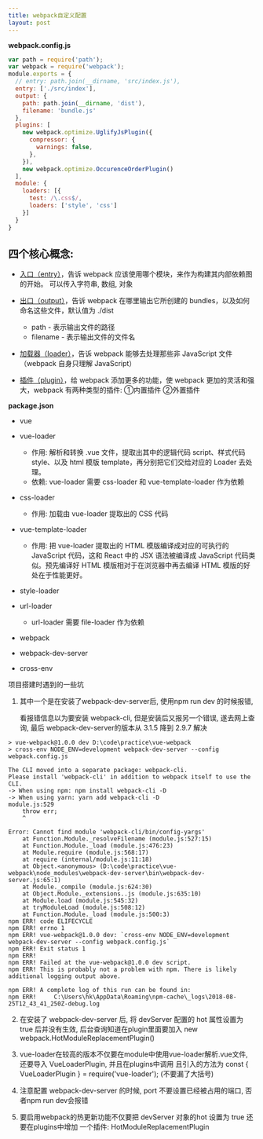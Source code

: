 ```yaml
---
title: webpack自定义配置
layout: post
---
```


**webpack.config.js**

```js
var path = require('path');
var webpack = require('webpack');
module.exports = {
  // entry: path.join(__dirname, 'src/index.js'),
  entry: ['./src/index'],
  output: {
    path: path.join(__dirname, 'dist'),
    filename: 'bundle.js'
  },
  plugins: [
    new webpack.optimize.UglifyJsPlugin({
      compressor: {
        warnings: false,
      },
    }),
    new webpack.optimize.OccurenceOrderPlugin()
  ],
  module: {
    loaders: [{
      test: /\.css$/,
      loaders: ['style', 'css']
    }]
  }
}
```

## 四个核心概念:

- [入口（entry）](https://www.webpackjs.com/concepts/entry-points/)，告诉 webpack 应该使用哪个模块，来作为构建其内部依赖图的开始。 可以传入字符串, 数组, 对象

- [出口（output）](https://www.webpackjs.com/configuration/output/)，告诉 webpack 在哪里输出它所创建的 bundles，以及如何命名这些文件，默认值为 ./dist

  - path - 表示输出文件的路径
  - filename - 表示输出文件的文件名

- [加载器（loader）](https://www.webpackjs.com/configuration/output/)，告诉 webpack 能够去处理那些非 JavaScript 文件（webpack 自身只理解 JavaScript）

- [插件（plugin）](https://www.webpackjs.com/concepts/plugins/)，给 webpack 添加更多的功能，使 webpack 更加的灵活和强大，webpack 有两种类型的插件: ①内置插件 ②外置插件

**package.json**

- vue

- vue-loader
  - 作用: 解析和转换 .vue 文件，提取出其中的逻辑代码 script、样式代码 style、以及 html 模版 template，再分别把它们交给对应的 Loader 去处理。
  - 依赖: vue-loader 需要 css-loader 和 vue-template-loader 作为依赖

- css-loader
  - 作用: 加载由 vue-loader 提取出的 CSS 代码

- vue-template-loader
  - 作用: 把 vue-loader 提取出的 HTML 模版编译成对应的可执行的 JavaScript 代码，这和 React 中的 JSX 语法被编译成 JavaScript 代码类似。预先编译好 HTML 模版相对于在浏览器中再去编译 HTML 模版的好处在于性能更好。

- style-loader

- url-loader
  - url-loader 需要 file-loader 作为依赖

- webpack

- webpack-dev-server

- cross-env

项目搭建时遇到的一些坑

1. 其中一个是在安装了webpack-dev-server后, 使用npm run dev 的时候报错,

    看报错信息以为要安装 webpack-cli, 但是安装后又报另一个错误, 遂去网上查询, 最后 webpack-dev-server的版本从 3.1.5 降到 2.9.7 解决

```shell
> vue-webpack@1.0.0 dev D:\code\practice\vue-webpack
> cross-env NODE_ENV=development webpack-dev-server --config webpack.config.js

The CLI moved into a separate package: webpack-cli.
Please install 'webpack-cli' in addition to webpack itself to use the CLI.
-> When using npm: npm install webpack-cli -D
-> When using yarn: yarn add webpack-cli -D
module.js:529
    throw err;
    ^

Error: Cannot find module 'webpack-cli/bin/config-yargs'
    at Function.Module._resolveFilename (module.js:527:15)
    at Function.Module._load (module.js:476:23)
    at Module.require (module.js:568:17)
    at require (internal/module.js:11:18)
    at Object.<anonymous> (D:\code\practice\vue-webpack\node_modules\webpack-dev-server\bin\webpack-dev-server.js:65:1)
    at Module._compile (module.js:624:30)
    at Object.Module._extensions..js (module.js:635:10)
    at Module.load (module.js:545:32)
    at tryModuleLoad (module.js:508:12)
    at Function.Module._load (module.js:500:3)
npm ERR! code ELIFECYCLE
npm ERR! errno 1
npm ERR! vue-webpack@1.0.0 dev: `cross-env NODE_ENV=development webpack-dev-server --config webpack.config.js`
npm ERR! Exit status 1
npm ERR!
npm ERR! Failed at the vue-webpack@1.0.0 dev script.
npm ERR! This is probably not a problem with npm. There is likely additional logging output above.

npm ERR! A complete log of this run can be found in:
npm ERR!     C:\Users\hk\AppData\Roaming\npm-cache\_logs\2018-08-25T12_43_41_250Z-debug.log
```



2. 在安装了 webpack-dev-server 后, 将 devServer 配置的 hot 属性设置为true 后并没有生效, 后台查询知道在plugin里面要加入 new webpack.HotModuleReplacementPlugin()

3. vue-loader在较高的版本不仅要在module中使用vue-loader解析.vue文件, 还要导入 VueLoaderPlugin, 并且在plugins中调用 且引入的方法为 const { VueLoaderPlugin } = require('vue-loader'); (不要漏了大括号)

4. 注意配置 webpack-dev-server 的时候, port 不要设置已经被占用的端口, 否者npm run dev会报错

5. 要启用webpack的热更新功能不仅要把 devServer 对象的hot 设置为 true 还要在plugins中增加 一个插件: HotModuleReplacementPlugin